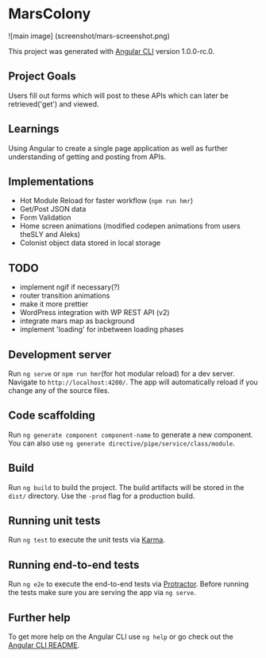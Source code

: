 # MarsColony
![main image] (screenshot/mars-screenshot.png)

This project was generated with [Angular CLI](https://github.com/angular/angular-cli) version 1.0.0-rc.0.

## Project Goals
Users fill out forms which will post to these APIs which can later be retrieved('get') and viewed.

## Learnings
Using Angular to create a single page application as well as further understanding of getting and posting from APIs.

## Implementations
* Hot Module Reload for faster workflow (`npm run hmr`)
* Get/Post JSON data
* Form Validation
* Home screen animations (modified codepen animations from users theSLY and Aleks)
* Colonist object data stored in local storage

## TODO
* implement ngif if necessary(?)
* router transition animations
* make it more prettier 
* WordPress integration with WP REST API (v2)
* integrate mars map as background 
* implement 'loading' for inbetween loading phases

## Development server
Run `ng serve` or `npm run hmr`(for hot modular reload) for a dev server. Navigate to `http://localhost:4200/`. The app will automatically reload if you change any of the source files.

## Code scaffolding

Run `ng generate component component-name` to generate a new component. You can also use `ng generate directive/pipe/service/class/module`.

## Build

Run `ng build` to build the project. The build artifacts will be stored in the `dist/` directory. Use the `-prod` flag for a production build.

## Running unit tests

Run `ng test` to execute the unit tests via [Karma](https://karma-runner.github.io).

## Running end-to-end tests

Run `ng e2e` to execute the end-to-end tests via [Protractor](http://www.protractortest.org/).
Before running the tests make sure you are serving the app via `ng serve`.

## Further help

To get more help on the Angular CLI use `ng help` or go check out the [Angular CLI README](https://github.com/angular/angular-cli/blob/master/README.md).
